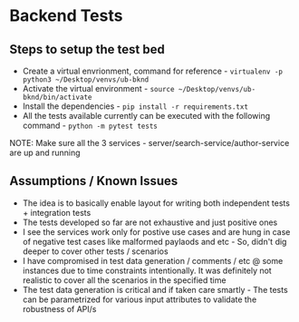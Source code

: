 # Backend Tests

## Steps to setup the test bed
* Create a virtual envrionment, command for reference - ```virtualenv -p python3 ~/Desktop/venvs/ub-bknd```
* Activate the virtual environment - ```source ~/Desktop/venvs/ub-bknd/bin/activate```
* Install the dependencies - ```pip install -r requirements.txt```
* All the tests available currently can be executed with the following command - ```python -m pytest tests```

NOTE: Make sure all the 3 services - server/search-service/author-service are up and running

## Assumptions / Known Issues
* The idea is to basically enable layout for writing both independent tests + integration tests
* The tests developed so far are not exhaustive and just positive ones
* I see the services work only for postive use cases and are hung in case of negative test cases like malformed paylaods and etc - So, didn't dig deeper to cover other tests / scenarios
* I have compromised in test data generation / comments / etc @ some instances due to time constraints intentionally. It was definitely not realistic to cover all the scenarios in the specified time
* The test data generation is critical and if taken care smartly - The tests can be parametrized for various input attributes to validate the robustness of API/s
